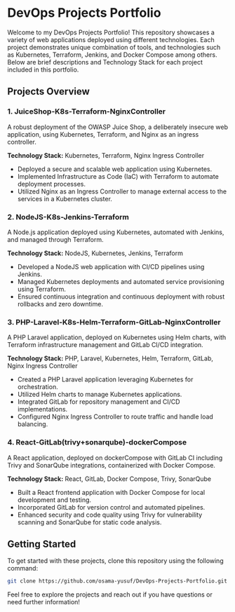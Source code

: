# DevOps Projects Portfolio

Welcome to my DevOps Projects Portfolio! This repository showcases a variety of web applications deployed using different technologies. Each project demonstrates unique combination of tools, and technologies such as Kubernetes, Terraform, Jenkins, and Docker Compose among others. Below are brief descriptions and Technology Stack for each project included in this portfolio.

## Projects Overview

### 1. JuiceShop-K8s-Terraform-NginxController

A robust deployment of the OWASP Juice Shop, a deliberately insecure web application, using Kubernetes, Terraform, and Nginx as an ingress controller.

**Technology Stack:** Kubernetes, Terraform, Nginx Ingress Controller

- Deployed a secure and scalable web application using Kubernetes.
- Implemented Infrastructure as Code (IaC) with Terraform to automate deployment processes.
- Utilized Nginx as an Ingress Controller to manage external access to the services in a Kubernetes cluster.

### 2. NodeJS-K8s-Jenkins-Terraform

A Node.js application deployed using Kubernetes, automated with Jenkins, and managed through Terraform.

**Technology Stack:** NodeJS, Kubernetes, Jenkins, Terraform

- Developed a NodeJS web application with CI/CD pipelines using Jenkins.
- Managed Kubernetes deployments and automated service provisioning using Terraform.
- Ensured continuous integration and continuous deployment with robust rollbacks and zero downtime.

### 3. PHP-Laravel-K8s-Helm-Terraform-GitLab-NginxController

A PHP Laravel application, deployed on Kubernetes using Helm charts, with Terraform infrastructure management and GitLab CI/CD integration.

**Technology Stack:** PHP, Laravel, Kubernetes, Helm, Terraform, GitLab, Nginx Ingress Controller

- Created a PHP Laravel application leveraging Kubernetes for orchestration.
- Utilized Helm charts to manage Kubernetes applications.
- Integrated GitLab for repository management and CI/CD implementations.
- Configured Nginx Ingress Controller to route traffic and handle load balancing.

### 4. React-GitLab(trivy+sonarqube)-dockerCompose

A React application, deployed on dockerCompose with GitLab CI including Trivy and SonarQube integrations, containerized with Docker Compose.

**Technology Stack:** React, GitLab, Docker Compose, Trivy, SonarQube

- Built a React frontend application with Docker Compose for local development and testing.
- Incorporated GitLab for version control and automated pipelines.
- Enhanced security and code quality using Trivy for vulnerability scanning and SonarQube for static code analysis.

## Getting Started

To get started with these projects, clone this repository using the following command:

```bash
git clone https://github.com/osama-yusuf/DevOps-Projects-Portfolio.git
```

Feel free to explore the projects and reach out if you have questions or need further information!
